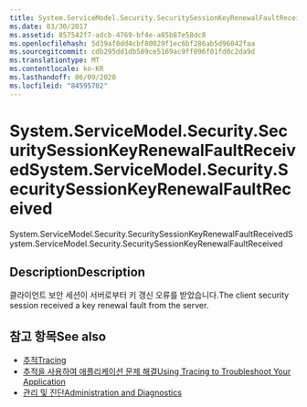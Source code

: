 ```yaml
---
title: System.ServiceModel.Security.SecuritySessionKeyRenewalFaultReceived
ms.date: 03/30/2017
ms.assetid: 857542f7-adcb-4769-bf4e-a85b87e58dc8
ms.openlocfilehash: 5d39af0dd4cbf80029f1ec6bf286ab5d96042faa
ms.sourcegitcommit: cdb295dd1db589ce5169ac9ff096f01fd0c2da9d
ms.translationtype: MT
ms.contentlocale: ko-KR
ms.lasthandoff: 06/09/2020
ms.locfileid: "84595702"
---
```

# <a name="systemservicemodelsecuritysecuritysessionkeyrenewalfaultreceived"></a><span data-ttu-id="ef0e6-102">System.ServiceModel.Security.SecuritySessionKeyRenewalFaultReceived</span><span class="sxs-lookup"><span data-stu-id="ef0e6-102">System.ServiceModel.Security.SecuritySessionKeyRenewalFaultReceived</span></span>
<span data-ttu-id="ef0e6-103">System.ServiceModel.Security.SecuritySessionKeyRenewalFaultReceived</span><span class="sxs-lookup"><span data-stu-id="ef0e6-103">System.ServiceModel.Security.SecuritySessionKeyRenewalFaultReceived</span></span>  
  
## <a name="description"></a><span data-ttu-id="ef0e6-104">Description</span><span class="sxs-lookup"><span data-stu-id="ef0e6-104">Description</span></span>  
 <span data-ttu-id="ef0e6-105">클라이언트 보안 세션이 서버로부터 키 갱신 오류를 받았습니다.</span><span class="sxs-lookup"><span data-stu-id="ef0e6-105">The client security session received a key renewal fault from the server.</span></span>  
  
## <a name="see-also"></a><span data-ttu-id="ef0e6-106">참고 항목</span><span class="sxs-lookup"><span data-stu-id="ef0e6-106">See also</span></span>

- [<span data-ttu-id="ef0e6-107">추적</span><span class="sxs-lookup"><span data-stu-id="ef0e6-107">Tracing</span></span>](index.md)
- [<span data-ttu-id="ef0e6-108">추적을 사용하여 애플리케이션 문제 해결</span><span class="sxs-lookup"><span data-stu-id="ef0e6-108">Using Tracing to Troubleshoot Your Application</span></span>](using-tracing-to-troubleshoot-your-application.md)
- [<span data-ttu-id="ef0e6-109">관리 및 진단</span><span class="sxs-lookup"><span data-stu-id="ef0e6-109">Administration and Diagnostics</span></span>](../index.md)
